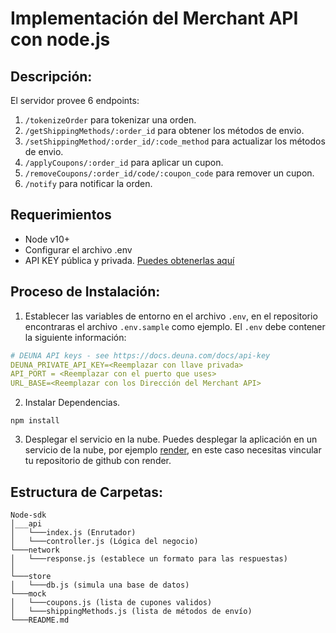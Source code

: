 # Implementación del Merchant API con node.js

## Descripción:
El servidor provee 6 endpoints:

1. `/tokenizeOrder` para tokenizar una orden.
2. `/getShippingMethods/:order_id` para obtener los métodos de envio.
3. `/setShippingMethod/:order_id/:code_method` para actualizar los métodos de envio.
4. `/applyCoupons/:order_id` para aplicar un cupon.
5. `/removeCoupons/:order_id/code/:coupon_code` para remover un cupon.
6. `/notify` para notificar la orden.

## Requerimientos

- Node v10+
- Configurar el archivo .env 
- API KEY pública y privada. [Puedes obtenerlas aquí ](https://docs.deuna.com/v2.0/docs/api-key)

## Proceso de Instalación:

1. Establecer las variables de entorno en el archivo `.env`, en el repositorio encontraras el archivo `.env.sample` como ejemplo. El `.env` debe contener la siguiente información:

```yaml
# DEUNA API keys - see https://docs.deuna.com/docs/api-key
DEUNA_PRIVATE_API_KEY=<Reemplazar con llave privada>
API_PORT = <Reemplazar con el puerto que uses>
URL_BASE=<Reemplazar con los Dirección del Merchant API>

```

2. Instalar Dependencias.

```
npm install

```
3. Desplegar el servicio en la nube.
Puedes desplegar la aplicación en un servicio de la nube, por ejemplo [render](https://render.com), en este caso necesitas vincular tu repositorio de github con render.

## Estructura de Carpetas:
```
Node-sdk
│___api
│   └───index.js (Enrutador)
│   └───controller.js (Lógica del negocio)
└───network
│   └───response.js (establece un formato para las respuestas)
│
└───store
│   └───db.js (simula una base de datos)
└───mock
│   └───coupons.js (lista de cupones validos)
│   └───shippingMethods.js (lista de métodos de envío)
└───README.md
```
